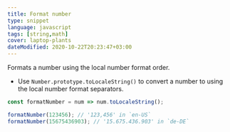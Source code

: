 ```yaml
---
title: Format number
type: snippet
language: javascript
tags: [string,math]
cover: laptop-plants
dateModified: 2020-10-22T20:23:47+03:00
---
```


Formats a number using the local number format order.

- Use `Number.prototype.toLocaleString()` to convert a number to using the local number format separators.

```js
const formatNumber = num => num.toLocaleString();
```

```js
formatNumber(123456); // '123,456' in `en-US`
formatNumber(15675436903); // '15.675.436.903' in `de-DE`
```
